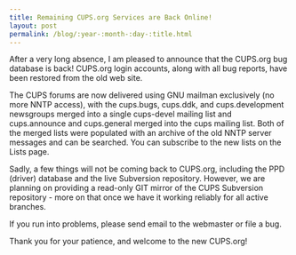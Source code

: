 ```yaml
---
title: Remaining CUPS.org Services are Back Online!
layout: post
permalink: /blog/:year-:month-:day-:title.html
---
```


After a very long absence, I am pleased to announce that the CUPS.org bug database is back!  CUPS.org login accounts, along with all bug reports, have been restored from the old web site.

The CUPS forums are now delivered using GNU mailman exclusively (no more NNTP access), with the cups.bugs, cups.ddk, and cups.development newsgroups merged into a single cups-devel mailing list and cups.announce and cups.general merged into the cups mailing list. Both of the merged lists were populated with an archive of the old NNTP server messages and can be searched.  You can subscribe to the new lists on the Lists page.

Sadly, a few things will not be coming back to CUPS.org, including the PPD (driver) database and the live Subversion repository. However, we are planning on providing a read-only GIT mirror of the CUPS Subversion repository - more on that once we have it working reliably for all active branches.

If you run into problems, please send email to the webmaster or file a bug.

Thank you for your patience, and welcome to the new CUPS.org!
